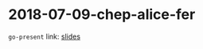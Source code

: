 2018-07-09-chep-alice-fer
=========================

`go-present` link: [slides](https://talks.godoc.org/github.com/sbinet/talks/2018/2018-07-09-chep-alice-fer/talk.slide)
